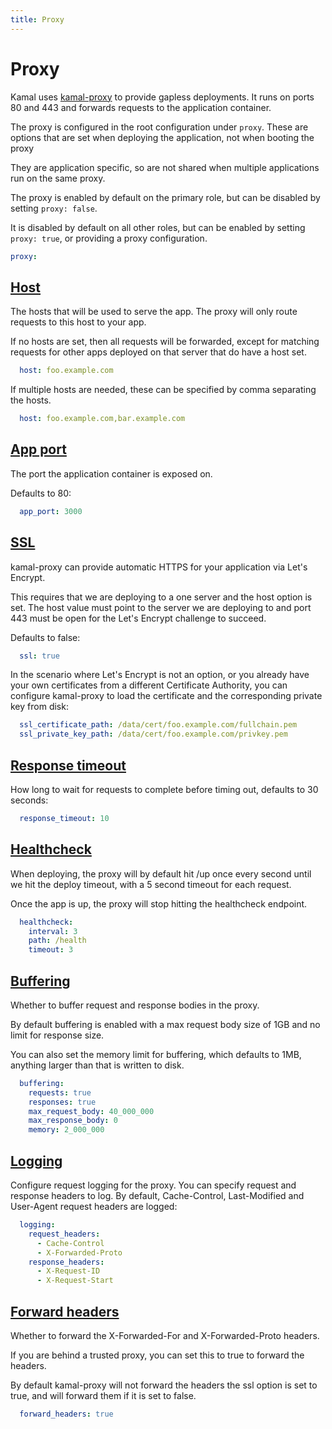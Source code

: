 ```yaml
---
title: Proxy
---
```


# Proxy

Kamal uses [kamal-proxy](https://github.com/basecamp/kamal-proxy) to provide gapless deployments. It runs on ports 80 and 443 and forwards requests to the application container.

The proxy is configured in the root configuration under `proxy`. These are options that are set when deploying the application, not when booting the proxy

They are application specific, so are not shared when multiple applications run on the same proxy.

The proxy is enabled by default on the primary role, but can be disabled by setting `proxy: false`.

It is disabled by default on all other roles, but can be enabled by setting `proxy: true`, or providing a proxy configuration.

```yaml
proxy:
```

## [Host](#host)

The hosts that will be used to serve the app. The proxy will only route requests to this host to your app.

If no hosts are set, then all requests will be forwarded, except for matching requests for other apps deployed on that server that do have a host set.

```yaml
  host: foo.example.com
```
If multiple hosts are needed, these can be specified by comma separating the hosts.

```yaml
  host: foo.example.com,bar.example.com
```

## [App port](#app-port)

The port the application container is exposed on.

Defaults to 80:

```yaml
  app_port: 3000
```

## [SSL](#ssl)

kamal-proxy can provide automatic HTTPS for your application via Let's Encrypt.

This requires that we are deploying to a one server and the host option is set. The host value must point to the server we are deploying to and port 443 must be open for the Let's Encrypt challenge to succeed.

Defaults to false:

```yaml
  ssl: true
```

In the scenario where Let's Encrypt is not an option, or you already have your own certificates from a different Certificate Authority, you can configure kamal-proxy to load the certificate and the corresponding private key from disk:

```yaml
  ssl_certificate_path: /data/cert/foo.example.com/fullchain.pem
  ssl_private_key_path: /data/cert/foo.example.com/privkey.pem
```

## [Response timeout](#response-timeout)

How long to wait for requests to complete before timing out, defaults to 30 seconds:

```yaml
  response_timeout: 10
```

## [Healthcheck](#healthcheck)

When deploying, the proxy will by default hit /up once every second until we hit the deploy timeout, with a 5 second timeout for each request.

Once the app is up, the proxy will stop hitting the healthcheck endpoint.

```yaml
  healthcheck:
    interval: 3
    path: /health
    timeout: 3
```

## [Buffering](#buffering)

Whether to buffer request and response bodies in the proxy.

By default buffering is enabled with a max request body size of 1GB and no limit for response size.

You can also set the memory limit for buffering, which defaults to 1MB, anything larger than that is written to disk.

```yaml
  buffering:
    requests: true
    responses: true
    max_request_body: 40_000_000
    max_response_body: 0
    memory: 2_000_000
```

## [Logging](#logging)

Configure request logging for the proxy. You can specify request and response headers to log. By default, Cache-Control, Last-Modified and User-Agent request headers are logged:

```yaml
  logging:
    request_headers:
      - Cache-Control
      - X-Forwarded-Proto
    response_headers:
      - X-Request-ID
      - X-Request-Start
```

## [Forward headers](#forward-headers)

Whether to forward the X-Forwarded-For and X-Forwarded-Proto headers.

If you are behind a trusted proxy, you can set this to true to forward the headers.

By default kamal-proxy will not forward the headers the ssl option is set to true, and will forward them if it is set to false.

```yaml
  forward_headers: true
```
